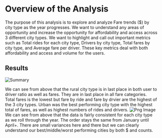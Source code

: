 # Overview of the Analysis
The purpose of this analysis is to explore and analyze Fare trends ($) by city type as the year progresses.  We want to understand any areas of opportunity and increase the opportunity for affordability and access across 3 different city types.  We want to highlight and call out important metrics such as Total rides for each city type, Drivers by city type, Total fares by city type, and Average fare per driver.  These key metrics deal with both affordability and access and volume for the users.

## Results

![Summary](https://user-images.githubusercontent.com/98061420/156940110-182b1898-471a-4cb0-ad18-631ab9a4379f.PNG)

We can see from above that the rural city type is in last place in both user to driver ratio as well as fares.  They are in last place in all fare categories.  Total fares is the lowest but fare by ride and fare by drvier are the highest of the 3 city types.  Urban was the best performing city type with the highest total of fares, as well as highest numbers of rides and drivers.
![Png Image](https://user-images.githubusercontent.com/98061420/156940284-58237ab6-52fd-4f9c-a0b9-ac2f21beca27.PNG)
We can see from above that the data is fairly consistent for each city type as we roll through the year.  The order stays the same from January until April+. There are small variances here and there but we can clearly understand our best/middle/worst performing cities by both $ and counts.
